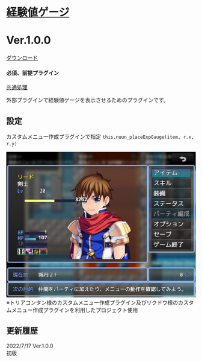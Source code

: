 # [経験値ゲージ](https://raw.githubusercontent.com/nuun888/MZ/master/NUUN_ExpGauge.js)
# Ver.1.0.0
[ダウンロード](https://raw.githubusercontent.com/nuun888/MZ/master/NUUN_ExpGauge.js)
#### 必須、前提プラグイン
[共通処理](https://github.com/nuun888/MZ/blob/master/README/BattlerOverlayBase.md)  

外部プラグインで経験値ゲージを表示させるためのプラグインです。  

## 設定
カスタムメニュー作成プラグインで指定
`this.nuun_placeExpGauge(item, r.x, r.y)`  

![画像](img/ExpGauge.png)  
※トリアコンタン様のカスタムメニュー作成プラグイン及びリクドウ様のカスタムメニュー作成プラグインを利用したプロジェクト使用

## 更新履歴
2022/7/17 Ver.1.0.0  
初版  
